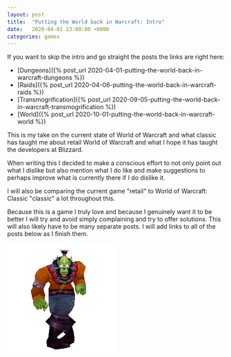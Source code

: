 ```yaml
---
layout: post
title:  "Putting the World back in Warcraft: Intro"
date:   2020-04-01 23:00:00 +0000
categories: games
---
```


If you want to skip the intro and go straight the posts the links are right here:

- [Dungeons]({% post_url 2020-04-01-putting-the-world-back-in-warcraft-dungeons %})
- [Raids]({% post_url 2020-04-06-putting-the-world-back-in-warcraft-raids %})
- [Transmogrification]({% post_url 2020-09-05-putting-the-world-back-in-warcraft-transmogrification %})
- [World]({% post_url 2020-10-01-putting-the-world-back-in-warcraft-world %})

This is my take on the current state of World of Warcraft and what classic has taught me about retail World of Warcraft and what I hope it has taught the developers at Blizzard.

When writing this I decided to make a conscious effort to not only point out what I dislike but also mention what I do like and make suggestions to perhaps improve what is currently there if I do dislike it.

I will also be comparing the current game "retail" to World of Warcraft: Classic "classic" a lot throughout this.

Because this is a game I truly love and because I genuinely want it to be better I will try and avoid simply complaining and try to offer solutions. This will also likely have to be many separate posts. I will add links to all of the posts below as I finish them.

![](/assets/puttingtheworldbackinwarcraft/orcDance.gif)